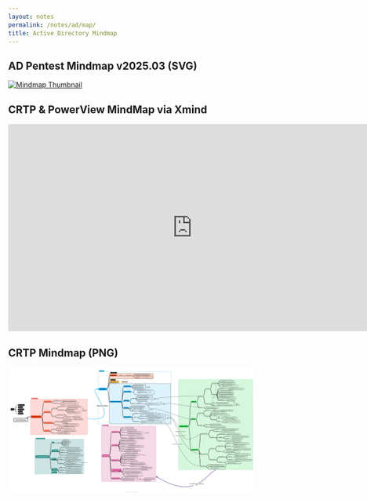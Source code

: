 ```yaml
---
layout: notes
permalink: /notes/ad/map/
title: Active Directory Mindmap
---
```


## AD Pentest Mindmap v2025.03 (SVG)
<a href="/notes/mindmap.html?image=/assets/images/AD-Mindmap.svg" target="_blank">
  <img src="/assets/images/AD-Mindmap.svg" alt="Mindmap Thumbnail" style="width: 750px; height: auto; cursor: pointer;">
</a>

## CRTP & PowerView MindMap via Xmind
<iframe src='https://www.xmind.app/embed/874LNH/' width='750' height='422' frameborder='0' scrolling='no' allowfullscreen="true"></iframe>

## CRTP Mindmap (PNG)
<a href="/notes/mindmap.html?image=/assets/images/CRTP.png" target="_blank">
  <img src="/assets/images/CRTP.png" alt="Mindmap Thumbnail" style="width: 750px; height: auto; cursor: pointer;">
</a>